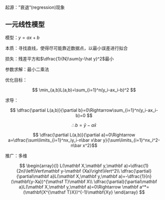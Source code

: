 起源：”衰退“(regression)现象

## 一元线性模型

模型：$y=ax+b$

本质：寻找直线，使得尽可能靠近数据点，以最小误差进行拟合

损失：残差平方和$\dfrac{1}{N}\sum(y-\hat y)^2$最小

参数求解：最小二乘法

优化目标：

$$
\min_{a,b}L(a,b)=\sum_{i=1}^n(y_i-ax_i-b)^2
$$

求导：

$$
\dfrac{\partial L(a,b)}{\partial b}=0\Rightarrow\sum_{i=1}^n(y_i-ax_i-b)=0
$$

$$
\therefore b=\bar y-a\bar x
$$

$$
\dfrac{\partial L(a,b)}{\partial a}=0\Rightarrow a=\dfrac{\sum\limits_{i=1}^nx_iy_i-n\bar x\bar y}{\sum\limits_{i=1}^nx_i^2-n\bar x^2}$$

推广：多维

$$
\begin{array}{l}
L(\mathbf X,\mathbf y,\mathbf a)=\dfrac{1}{2n}\left\Vert\mathbf y-\mathbf {Xa}\right\Vert^2\\
\dfrac{\partial}{\partial\mathbf a}L(\mathbf X,\mathbf y,\mathbf a)=-\dfrac{1}{n}(\mathbf{y-Xa})^{\mathsf T}\mathbf X\\
\dfrac{\partial}{\partial\mathbf a}L(\mathbf X,\mathbf y,\mathbf a)=0\Rightarrow \mathbf a^*=(\mathbf{X^{\mathsf T}X})^{-1}\mathbf{Xy}
\end{array}
$$
